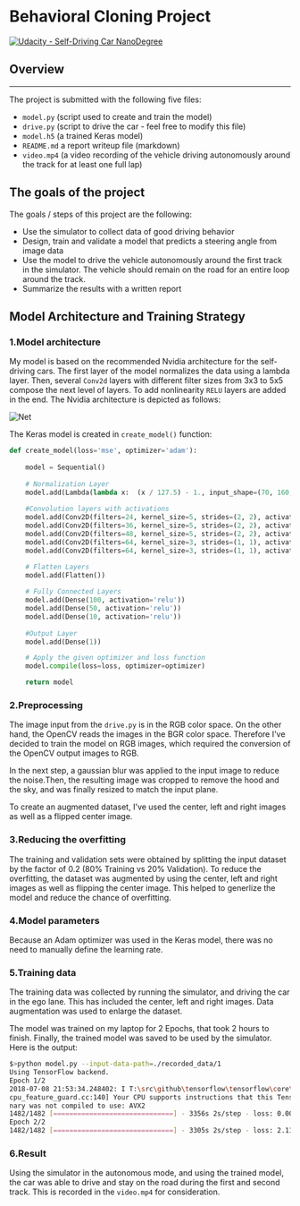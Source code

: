 # Behavioral Cloning Project

[![Udacity - Self-Driving Car NanoDegree](https://s3.amazonaws.com/udacity-sdc/github/shield-carnd.svg)](http://www.udacity.com/drive)

## Overview
---

The project is submitted with the following five files: 
* `model.py` (script used to create and train the model)
* `drive.py` (script to drive the car - feel free to modify this file)
* `model.h5` (a trained Keras model)
* `README.md` a report writeup file (markdown)
* `video.mp4` (a video recording of the vehicle driving autonomously around the track for at least one full lap)

The goals of the project
---
The goals / steps of this project are the following:
* Use the simulator to collect data of good driving behavior 
* Design, train and validate a model that predicts a steering angle from image data
* Use the model to drive the vehicle autonomously around the first track in the simulator. The vehicle should remain on the road for an entire loop around the track.
* Summarize the results with a written report

## Model Architecture and Training Strategy

### 1.Model architecture

My model is based on the recommended Nvidia architecture for the self-driving cars. The first layer of the model normalizes the data using a lambda layer. Then, several `Conv2d` layers with different filter sizes from 3x3 to 5x5 compose the next level of layers. To add nonlinearity `RELU` layers are added in the end. The Nvidia architecture is depicted as follows:

![Net](https://devblogs.nvidia.com/parallelforall/wp-content/uploads/2016/08/cnn-architecture-624x890.png)

The Keras model is created in `create_model()` function:

```python
def create_model(loss='mse', optimizer='adam'):
    
    model = Sequential()
    
    # Normalization Layer
    model.add(Lambda(lambda x:  (x / 127.5) - 1., input_shape=(70, 160, 3)))
    
    #Convolution layers with activations
    model.add(Conv2D(filters=24, kernel_size=5, strides=(2, 2), activation='relu'))
    model.add(Conv2D(filters=36, kernel_size=5, strides=(2, 2), activation='relu'))
    model.add(Conv2D(filters=48, kernel_size=5, strides=(2, 2), activation='relu'))
    model.add(Conv2D(filters=64, kernel_size=3, strides=(1, 1), activation='relu'))
    model.add(Conv2D(filters=64, kernel_size=3, strides=(1, 1), activation='relu'))

    # Flatten Layers
    model.add(Flatten())
    
    # Fully Connected Layers
    model.add(Dense(100, activation='relu'))
    model.add(Dense(50, activation='relu'))
    model.add(Dense(10, activation='relu'))
    
    #Output Layer
    model.add(Dense(1))

    # Apply the given optimizer and loss function
    model.compile(loss=loss, optimizer=optimizer)

    return model
```


### 2.Preprocessing

The image input from the `drive.py` is in the RGB color space. On the other hand, the OpenCV reads the images in the BGR color space. Therefore I've decided to train the model on RGB images, which required the conversion of the OpenCV output images to RGB. 

In the next step, a gaussian blur was applied to the input image to reduce the noise.Then, the resulting image was cropped to remove the hood and the sky, and was finally resized to match the input plane.

To create an augmented dataset, I've used the center, left and right images as well as a flipped center image. 

### 3.Reducing the overfitting

The training and validation sets were obtained by splitting the input dataset by the factor of 0.2 (80% Training vs 20% Validation). To reduce the overfitting, the dataset was augmented by using the center, left and right images as well as flipping the center image. This helped to generlize the model and reduce the chance of overfitting.

### 4.Model parameters 

Because an Adam optimizer was used in the Keras model, there was no need to manually define the learning rate.

### 5.Training data

The training data was collected by running the simulator, and driving the car in the ego lane. This has included the center, left and right images. Data augmentation was used to enlarge the dataset.

The model was trained on my laptop for 2 Epochs, that took 2 hours to finish. Finally, the trained model was saved to be used by the simulator. Here is the output:

```sh
$>python model.py --input-data-path=./recorded_data/1
Using TensorFlow backend.
Epoch 1/2
2018-07-08 21:53:34.248402: I T:\src\github\tensorflow\tensorflow\core\platform\
cpu_feature_guard.cc:140] Your CPU supports instructions that this TensorFlow bi
nary was not compiled to use: AVX2
1482/1482 [==============================] - 3356s 2s/step - loss: 0.0032 - val_loss: 0.0192
Epoch 2/2
1482/1482 [==============================] - 3305s 2s/step - loss: 2.1125e-04 -val_loss: 0.0194
```

### 6.Result
Using the simulator in the autonomous mode, and using the trained model, the car was able to drive and stay on the road during the first and second track. This is recorded in the `video.mp4` for consideration.